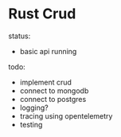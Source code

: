 # Rust Crud

status: 

- basic api running

todo:

- implement crud
- connect to mongodb
- connect to postgres
- logging?
- tracing using opentelemetry
- testing